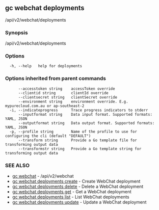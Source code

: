 ## gc webchat deployments

/api/v2/webchat/deployments

### Synopsis

/api/v2/webchat/deployments

### Options

```
  -h, --help   help for deployments
```

### Options inherited from parent commands

```
      --accesstoken string    accessToken override
      --clientid string       clientId override
      --clientsecret string   clientSecret override
      --environment string    environment override. E.g. mypurecloud.com.au or ap-southeast-2
  -i, --indicateprogress      Trace progress indicators to stderr
      --inputformat string    Data input format. Supported formats: YAML, JSON
      --outputformat string   Data output format. Supported formats: YAML, JSON
  -p, --profile string        Name of the profile to use for configuring the cli (default "DEFAULT")
      --transform string      Provide a Go template file for transforming output data
      --transformstr string   Provide a Go template string for transforming output data
```

### SEE ALSO

* [gc webchat](gc_webchat.html)	 - /api/v2/webchat
* [gc webchat deployments create](gc_webchat_deployments_create.html)	 - Create WebChat deployment
* [gc webchat deployments delete](gc_webchat_deployments_delete.html)	 - Delete a WebChat deployment
* [gc webchat deployments get](gc_webchat_deployments_get.html)	 - Get a WebChat deployment
* [gc webchat deployments list](gc_webchat_deployments_list.html)	 - List WebChat deployments
* [gc webchat deployments update](gc_webchat_deployments_update.html)	 - Update a WebChat deployment


